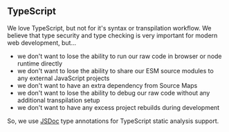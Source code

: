 ## TypeScript

We love TypeScript, but not for it's syntax or transpilation workflow. We believe that type security and type checking is very important for modern web development, but...

* we don't want to lose the ability to run our raw code in browser or node runtime directly
* we don't want to lose the ability to share our ESM source modules to any external JavaScript projects
* we don't want to have an extra dependency from Source Maps
* we don't want to lose the ability to debug our raw code without any additional transpilation setup
* we don't want to have any excess project rebuilds during development

So, we use [JSDoc](https://devdocs.io/jsdoc) type annotations for TypeScript static analysis support.